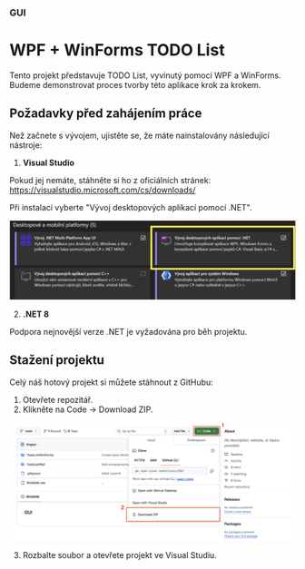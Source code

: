 ﻿### GUI

# WPF + WinForms TODO List

Tento projekt představuje TODO List, vyvinutý pomocí WPF a WinForms.
Budeme demonstrovat proces tvorby této aplikace krok za krokem.


## Požadavky před zahájením práce

Než začnete s vývojem, ujistěte se, že máte nainstalovány následující nástroje:

1. **Visual Studio**

Pokud jej nemáte, stáhněte si ho z oficiálních stránek: https://visualstudio.microsoft.com/cs/downloads/

Při instalaci vyberte "Vývoj desktopových aplikací pomocí .NET".

![Visual Studio Setup](images/image_2.png)

2. **.NET 8**

Podpora nejnovější verze .NET je vyžadována pro běh projektu.


## Stažení projektu

Celý náš hotový projekt si můžete stáhnout z GitHubu:

1. Otevřete repozitář.
2. Klikněte na Code → Download ZIP.

![Visual Studio Setup](images/image_1.png)


3. Rozbalte soubor a otevřete projekt ve Visual Studiu.

